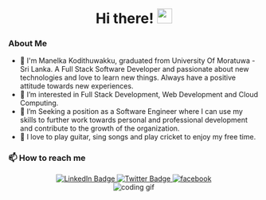 
<h1 align="center">
  Hi there!
  <img src="https://media.giphy.com/media/hvRJCLFzcasrR4ia7z/giphy.gif" width="30px"/>
</h1>

<h3>
    About Me
</h3>

- 👦 I'm Manelka Kodithuwakku, graduated from University Of Moratuwa - Sri Lanka. A Full Stack Software Developer
and passionate about new technologies and love to learn new things. Always have a positive attitude towards new experiences.
- 👀 I’m interested in Full Stack Development, Web Development and Cloud Computing.
- 💞️ I’m Seeking a position as a Software Engineer where I can use my skills to further work towards
  personal and professional development and contribute to the growth of
  the organization.
- 🎸 I love to play guitar, sing songs and play cricket to enjoy my free time.

<h3>
    📫 How to reach me 
</h3>

<div id="badges" align="center">
    <a href="https://www.linkedin.com/in/manelka-kodithuwakku/">
        <img src="https://img.shields.io/badge/LinkedIn-blue?style=for-the-badge&logo=linkedin&logoColor=white" alt="LinkedIn Badge"/>
    </a>
    <a href="https://twitter.com/ManelkaNishan">
        <img src="https://img.shields.io/badge/Twitter-blue?style=for-the-badge&logo=twitter&logoColor=white" alt="Twitter Badge"/>
    </a>
    <a href="https://www.facebook.com/manelka.nishan">
        <img src="https://img.shields.io/badge/Facebook-1877F2?style=for-the-badge&logo=facebook&logoColor=white" alt="facebook">
    </a>
</div>

<div align="center">
    <img src="https://media.giphy.com/media/qgQUggAC3Pfv687qPC/giphy.gif" alt="coding gif">
</div>
